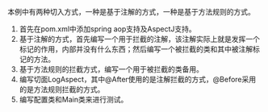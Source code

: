 本例中有两种切入方式，一种是基于注解的方式，一种是基于方法规则的方式。
1. 首先在pom.xml中添加spring aop支持及AspectJ支持。
2. 基于注解的方式，首先编写一个用于拦截的注解，该注解实际上就是发挥一个标记的作用，内部并没有什么东西；然后编写一个被拦截的类和其中被注解标记的方法。
3. 基于方法规则的拦截方式，编写一个用于被拦截的类备用。
4. 编写切面LogAspect，其中@After使用的是注解拦截的方式，@Before采用的是方法规则拦截的方式。
5. 编写配置类和Main类来进行测试。